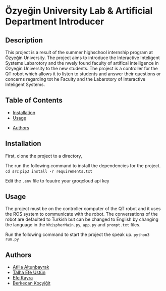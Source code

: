 # Özyeğin University Lab & Artificial Department Introducer

## Description
This project is a result of the summer highschool internship program at Özyeğin University. The project aims to introduce the Interactive Inteligent Systems Labarotory and the nwely found faculty of artifical intelligence in Özyeğin University to the new students. The project is a controller for the QT robot which allows it to listen to students and answer their questions or concerns regarding tot he Faculty and the Labarotory of Interactive Inteligent Systems. 

## Table of Contents
- [Installation](#installation)
- [Usage](#usage)
* [Authors](#Authors)

## Installation
First, clone the project to a directory,

The run the following command to install the dependencies for the project.
```cd src```
``` pip3 install -r requirements.txt ```

Edit the `.env` file to feautre your groqcloud api key

## Usage
The project must be on the controller computer of the QT robot and it uses the ROS system to communicate with the robot. 
The conversations of the robot are defaulted to Turkish but can be changed to English by changing the language in the `WhispherMain.py`, `app.py` and `prompt.txt` files.

Run the following command to start the project the speak up. 
``` python3 run.py ```

## Authors
- [Atilla Altunbayrak](https://github.com/atialtunbayrak)
- [Talha Efe Üstün](https://github.com/talhaefeustun)
- [Efe Kayra]()
- [Berkecan Koçyiğit](https://github.com/berkecankocyigit)